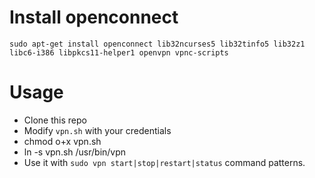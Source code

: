 # Install openconnect
`sudo apt-get install openconnect lib32ncurses5 lib32tinfo5 lib32z1 libc6-i386 libpkcs11-helper1 openvpn vpnc-scripts`

# Usage

* Clone this repo
* Modify `vpn.sh` with your credentials
* chmod o+x vpn.sh
* ln -s vpn.sh /usr/bin/vpn
* Use it with `sudo vpn start|stop|restart|status` command patterns.
